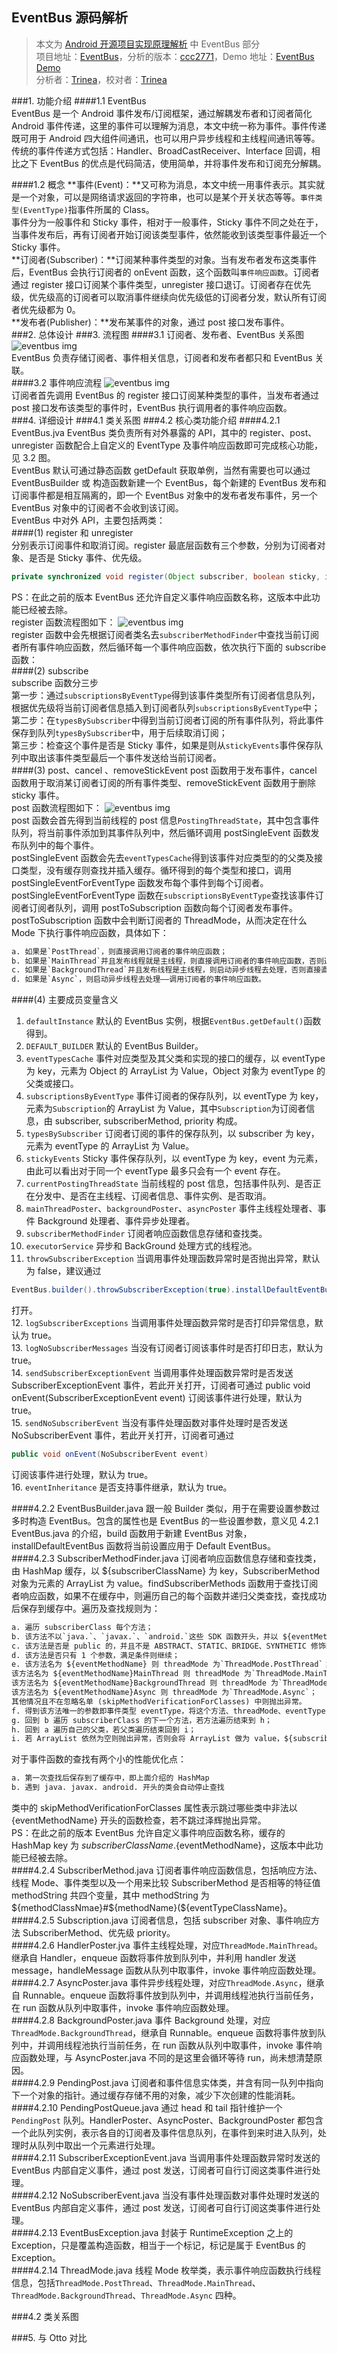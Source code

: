 EventBus 源码解析
----------------
> 本文为 [Android 开源项目实现原理解析](https://github.com/android-cn/android-open-project-analysis) 中 EventBus 部分  
> 项目地址：[EventBus](https://github.com/greenrobot/EventBus)，分析的版本：[ccc2771](https://github.com/greenrobot/EventBus/commit/ccc2771199f958a34bd4ea6c90d0a8c671c2e70a "Commit id is ccc2771199f958a34bd4ea6c90d0a8c671c2e70a")，Demo 地址：[EventBus Demo](https://github.com/android-cn/android-open-project-demo/tree/master/eventbus-demo)    
> 分析者：[Trinea](https://github.com/trinea)，校对者：[Trinea](https://github.com/trinea)   

###1. 功能介绍
####1.1 EventBus  
EventBus 是一个 Android 事件发布/订阅框架，通过解耦发布者和订阅者简化 Android 事件传递，这里的事件可以理解为消息，本文中统一称为事件。事件传递既可用于 Android 四大组件间通讯，也可以用户异步线程和主线程间通讯等等。    
传统的事件传递方式包括：Handler、BroadCastReceiver、Interface 回调，相比之下 EventBus 的优点是代码简洁，使用简单，并将事件发布和订阅充分解耦。  

####1.2 概念
**事件(Event)：**又可称为消息，本文中统一用事件表示。其实就是一个对象，可以是网络请求返回的字符串，也可以是某个开关状态等等。`事件类型(EventType)`指事件所属的 Class。  
事件分为一般事件和 Sticky 事件，相对于一般事件，Sticky 事件不同之处在于，当事件发布后，再有订阅者开始订阅该类型事件，依然能收到该类型事件最近一个 Sticky 事件。  
**订阅者(Subscriber)：**订阅某种事件类型的对象。当有发布者发布这类事件后，EventBus 会执行订阅者的 onEvent 函数，这个函数叫`事件响应函数`。订阅者通过 register 接口订阅某个事件类型，unregister 接口退订。订阅者存在优先级，优先级高的订阅者可以取消事件继续向优先级低的订阅者分发，默认所有订阅者优先级都为 0。    
**发布者(Publisher)：**发布某事件的对象，通过 post 接口发布事件。  
###2. 总体设计
###3. 流程图
####3.1 订阅者、发布者、EventBus 关系图
![eventbus img](image/releation-flow-chart.png)  
EventBus 负责存储订阅者、事件相关信息，订阅者和发布者都只和 EventBus 关联。    
####3.2 事件响应流程
![eventbus img](image/event-response-flow-chart.png)  
订阅者首先调用 EventBus 的 register 接口订阅某种类型的事件，当发布者通过 post 接口发布该类型的事件时，EventBus 执行调用者的事件响应函数。  
###4. 详细设计
###4.1 类关系图
###4.2 核心类功能介绍
####4.2.1 EventBus.jva 
EventBus 类负责所有对外暴露的 API，其中的 register、post、unregister 函数配合上自定义的 EventType 及事件响应函数即可完成核心功能，见 3.2 图。  
EventBus 默认可通过静态函数 getDefault 获取单例，当然有需要也可以通过 EventBusBuilder 或 构造函数新建一个 EventBus，每个新建的 EventBus 发布和订阅事件都是相互隔离的，即一个 EventBus 对象中的发布者发布事件，另一个 EventBus 对象中的订阅者不会收到该订阅。  
EventBus 中对外 API，主要包括两类：  
####(1) register 和 unregister  
分别表示订阅事件和取消订阅。register 最底层函数有三个参数，分别为订阅者对象、是否是 Sticky 事件、优先级。  
```java
private synchronized void register(Object subscriber, boolean sticky, int priority)
```
PS：在此之前的版本 EventBus 还允许自定义事件响应函数名称，这版本中此功能已经被去除。  
register 函数流程图如下：
![eventbus img](image/register-flow-chart.png)  
register 函数中会先根据订阅者类名去`subscriberMethodFinder`中查找当前订阅者所有事件响应函数，然后循环每一个事件响应函数，依次执行下面的 subscribe 函数：  
####(2) subscribe   
subscribe 函数分三步  
第一步：通过`subscriptionsByEventType`得到该事件类型所有订阅者信息队列，根据优先级将当前订阅者信息插入到订阅者队列`subscriptionsByEventType`中；  
第二步：在`typesBySubscriber`中得到当前订阅者订阅的所有事件队列，将此事件保存到队列`typesBySubscriber`中，用于后续取消订阅；  
第三步：检查这个事件是否是 Sticky 事件，如果是则从`stickyEvents`事件保存队列中取出该事件类型最后一个事件发送给当前订阅者。  
####(3) post、cancel 、removeStickEvent
post 函数用于发布事件，cancel 函数用于取消某订阅者订阅的所有事件类型、removeStickEvent 函数用于删除 sticky 事件。  
post 函数流程图如下：
![eventbus img](image/post-flow-chart.png)  
post 函数会首先得到当前线程的 post 信息`PostingThreadState`，其中包含事件队列，将当前事件添加到其事件队列中，然后循环调用 postSingleEvent 函数发布队列中的每个事件。  
postSingleEvent 函数会先去`eventTypesCache`得到该事件对应类型的的父类及接口类型，没有缓存则查找并插入缓存。循环得到的每个类型和接口，调用 postSingleEventForEventType 函数发布每个事件到每个订阅者。  
postSingleEventForEventType 函数在`subscriptionsByEventType`查找该事件订阅者订阅者队列，调用 postToSubscription 函数向每个订阅者发布事件。  
postToSubscription 函数中会判断订阅者的 ThreadMode，从而决定在什么 Mode 下执行事件响应函数，具体如下：  
```xml
a. 如果是`PostThread`，则直接调用订阅者的事件响应函数；  
b. 如果是`MainThread`并且发布线程就是主线程，则直接调用订阅者的事件响应函数，否则通过主线程的 Handler 发送消息在主线程中处理——调用订阅者的事件响应函数；  
c. 如果是`BackgroundThread`并且发布线程是主线程，则启动异步线程去处理，否则直接直接调用订阅者的事件响应函数；  
d. 如果是`Async`，则启动异步线程去处理——调用订阅者的事件响应函数。  
```
####(4) 主要成员变量含义   
1. `defaultInstance` 默认的 EventBus 实例，根据`EventBus.getDefault()`函数得到。  
2. `DEFAULT_BUILDER` 默认的 EventBus Builder。  
3. `eventTypesCache` 事件对应类型及其父类和实现的接口的缓存，以 eventType 为 key，元素为 Object 的 ArrayList 为 Value，Object 对象为 eventType 的父类或接口。 
4. `subscriptionsByEventType` 事件订阅者的保存队列，以 eventType 为 key，元素为`Subscription`的 ArrayList 为 Value，其中`Subscription`为订阅者信息，由 subscriber, subscriberMethod, priority 构成。  
5. `typesBySubscriber` 订阅者订阅的事件的保存队列，以 subscriber 为 key，元素为 eventType 的 ArrayList 为 Value。  
6. `stickyEvents` Sticky 事件保存队列，以 eventType 为 key，event 为元素，由此可以看出对于同一个 eventType 最多只会有一个 event 存在。  
7. `currentPostingThreadState` 当前线程的 post 信息，包括事件队列、是否正在分发中、是否在主线程、订阅者信息、事件实例、是否取消。  
8. `mainThreadPoster`、`backgroundPoster`、`asyncPoster` 事件主线程处理者、事件 Background 处理者、事件异步处理者。  
9. `subscriberMethodFinder` 订阅者响应函数信息存储和查找类。  
10. `executorService` 异步和 BackGround 处理方式的线程池。  
11. `throwSubscriberException` 当调用事件处理函数异常时是否抛出异常，默认为 false，建议通过  
```java
EventBus.builder().throwSubscriberException(true).installDefaultEventBus()
```
打开。   
12. `logSubscriberExceptions` 当调用事件处理函数异常时是否打印异常信息，默认为 true。   
13. `logNoSubscriberMessages` 当没有订阅者订阅该事件时是否打印日志，默认为 true。  
14. `sendSubscriberExceptionEvent` 当调用事件处理函数异常时是否发送 SubscriberExceptionEvent 事件，若此开关打开，订阅者可通过 public void onEvent(SubscriberExceptionEvent event) 订阅该事件进行处理，默认为 true。  
15. `sendNoSubscriberEvent` 当没有事件处理函数对事件处理时是否发送 NoSubscriberEvent 事件，若此开关打开，订阅者可通过
```java
public void onEvent(NoSubscriberEvent event)
```
订阅该事件进行处理，默认为 true。  
16. `eventInheritance` 是否支持事件继承，默认为 true。  

####4.2.2 EventBusBuilder.java
跟一般 Builder 类似，用于在需要设置参数过多时构造 EventBus。包含的属性也是 EventBus 的一些设置参数，意义见 4.2.1 EventBus.java 的介绍，build 函数用于新建 EventBus 对象，installDefaultEventBus 函数将当前设置应用于 Default EventBus。  
####4.2.3 SubscriberMethodFinder.java
订阅者响应函数信息存储和查找类，由 HashMap 缓存，以 ${subscriberClassName} 为 key，SubscriberMethod 对象为元素的 ArrayList 为 value。findSubscriberMethods 函数用于查找订阅者响应函数，如果不在缓存中，则遍历自己的每个函数并递归父类查找，查找成功后保存到缓存中。遍历及查找规则为：  
```xml
a. 遍历 subscriberClass 每个方法；  
b. 该方法不以`java.`、`javax.`、`android.`这些 SDK 函数开头，并以 ${eventMethodName} 开头，表示可能是事件响应函数继续，否则检查下一个方法；  
c. 该方法是否是 public 的，并且不是 ABSTRACT、STATIC、BRIDGE、SYNTHETIC 修饰的，满足条件则继续。其中 BRIDGE、SYNTHETIC 为编译器生成的一些函数修饰符；  
d. 该方法是否只有 1 个参数，满足条件则继续；  
e. 该方法名为 ${eventMethodName} 则 threadMode 为`ThreadMode.PostThread`；  
该方法名为 ${eventMethodName}MainThread 则 threadMode 为`ThreadMode.MainThread`；  
该方法名为 ${eventMethodName}BackgroundThread 则 threadMode 为`ThreadMode.BackgroundThread`；  
该方法名为 ${eventMethodName}Async 则 threadMode 为`ThreadMode.Async`；  
其他情况且不在忽略名单 (skipMethodVerificationForClasses) 中则抛出异常。  
f. 得到该方法唯一的参数即事件类型 eventType，将这个方法、threadMode、eventType 一起构造 SubscriberMethod 对象放到 ArrayList 中。  
g. 回到 b 遍历 subscriberClass 的下一个方法，若方法遍历结束到 h；
h. 回到 a 遍历自己的父类，若父类遍历结束回到 i；  
i. 若 ArrayList 依然为空则抛出异常，否则会将 ArrayList 做为 value，${subscriberClassName} 做为 key 放到缓存 HashMap 中。 
``` 
对于事件函数的查找有两个小的性能优化点：  
```xml
a. 第一次查找后保存到了缓存中，即上面介绍的 HashMap  
b. 遇到 java. javax. android. 开头的类会自动停止查找  
```
类中的 skipMethodVerificationForClasses 属性表示跳过哪些类中非法以 {eventMethodName} 开头的函数检查，若不跳过泽辉抛出异常。  
PS：在此之前的版本 EventBus 允许自定义事件响应函数名称，缓存的 HashMap key 为 ${subscriberClassName}.${eventMethodName}，这版本中此功能已经被去除。  
####4.2.4 SubscriberMethod.java
订阅者事件响应函数信息，包括响应方法、线程 Mode、事件类型以及一个用来比较 SubscriberMethod 是否相等的特征值 methodString 共四个变量，其中 methodString 为 ${methodClassNmae}#${methodName}(${eventTypeClassName}。  
####4.2.5 Subscription.java
订阅者信息，包括 subscriber 对象、事件响应方法 SubscriberMethod、优先级 priority。  
####4.2.6 HandlerPoster.jva
事件主线程处理，对应`ThreadMode.MainThread`。继承自 Handler，enqueue 函数将事件放到队列中，并利用 handler 发送 message，handleMessage 函数从队列中取事件，invoke 事件响应函数处理。  
####4.2.7 AsyncPoster.java
事件异步线程处理，对应`ThreadMode.Async`，继承自 Runnable。enqueue 函数将事件放到队列中，并调用线程池执行当前任务，在 run  函数从队列中取事件，invoke 事件响应函数处理。  
####4.2.8 BackgroundPoster.java
事件 Background 处理，对应`ThreadMode.BackgroundThread`，继承自 Runnable。enqueue 函数将事件放到队列中，并调用线程池执行当前任务，在 run  函数从队列中取事件，invoke 事件响应函数处理，与 AsyncPoster.java 不同的是这里会循环等待 run，尚未想清楚原因。  
####4.2.9 PendingPost.java
订阅者和事件信息实体类，并含有同一队列中指向下一个对象的指针。通过缓存存储不用的对象，减少下次创建的性能消耗。  
####4.2.10 PendingPostQueue.java
通过 head 和 tail 指针维护一个 `PendingPost` 队列。HandlerPoster、AsyncPoster、BackgroundPoster 都包含一个此队列实例，表示各自的订阅者及事件信息队列，在事件到来时进入队列，处理时从队列中取出一个元素进行处理。  
####4.2.11 SubscriberExceptionEvent.java
当调用事件处理函数异常时发送的 EventBus 内部自定义事件，通过 post 发送，订阅者可自行订阅这类事件进行处理。  
####4.2.12 NoSubscriberEvent.java
当没有事件处理函数对事件处理时发送的 EventBus 内部自定义事件，通过 post 发送，订阅者可自行订阅这类事件进行处理。  
####4.2.13 EventBusException.java
封装于 RuntimeException 之上的 Exception，只是覆盖构造函数，相当于一个标记，标记是属于 EventBus 的 Exception。  
####4.2.14 ThreadMode.java
线程 Mode 枚举类，表示事件响应函数执行线程信息，包括`ThreadMode.PostThread`、`ThreadMode.MainThread`、`ThreadMode.BackgroundThread`、`ThreadMode.Async` 四种。  
   
###4.2 类关系图

###5. 与 Otto 对比
